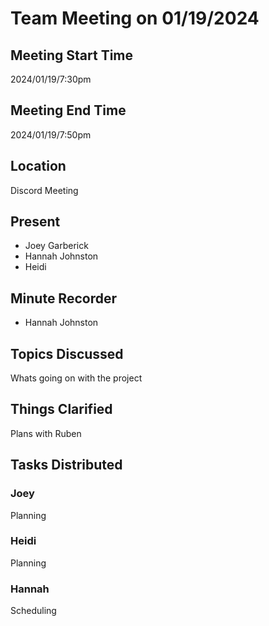 # Team Meeting on 01/19/2024
## Meeting Start Time
2024/01/19/7:30pm
## Meeting End Time
2024/01/19/7:50pm
## Location
Discord Meeting
## Present
- Joey Garberick
- Hannah Johnston
- Heidi
## Minute Recorder
- Hannah Johnston
## Topics Discussed 
Whats going on with the project
## Things Clarified
Plans with Ruben
## Tasks Distributed
### Joey
Planning
### Heidi
Planning 
### Hannah
Scheduling




